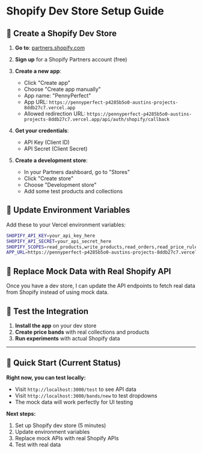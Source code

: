 # Shopify Dev Store Setup Guide

## 🏪 **Create a Shopify Dev Store**

1. **Go to**: [partners.shopify.com](https://partners.shopify.com)
2. **Sign up** for a Shopify Partners account (free)
3. **Create a new app**:
   - Click "Create app"
   - Choose "Create app manually"
   - App name: "PennyPerfect"
   - App URL: `https://pennyperfect-p4285b5o0-austins-projects-8ddb27c7.vercel.app`
   - Allowed redirection URL: `https://pennyperfect-p4285b5o0-austins-projects-8ddb27c7.vercel.app/api/auth/shopify/callback`

4. **Get your credentials**:
   - API Key (Client ID)
   - API Secret (Client Secret)

5. **Create a development store**:
   - In your Partners dashboard, go to "Stores"
   - Click "Create store"
   - Choose "Development store"
   - Add some test products and collections

## 🔧 **Update Environment Variables**

Add these to your Vercel environment variables:

```bash
SHOPIFY_API_KEY=your_api_key_here
SHOPIFY_API_SECRET=your_api_secret_here
SHOPIFY_SCOPES=read_products,write_products,read_orders,read_price_rules
APP_URL=https://pennyperfect-p4285b5o0-austins-projects-8ddb27c7.vercel.app
```

## 🔄 **Replace Mock Data with Real Shopify API**

Once you have a dev store, I can update the API endpoints to fetch real data from Shopify instead of using mock data.

## 🧪 **Test the Integration**

1. **Install the app** on your dev store
2. **Create price bands** with real collections and products
3. **Run experiments** with actual Shopify data

---

## 🚀 **Quick Start (Current Status)**

**Right now, you can test locally:**
- Visit `http://localhost:3000/test` to see API data
- Visit `http://localhost:3000/bands/new` to test dropdowns
- The mock data will work perfectly for UI testing

**Next steps:**
1. Set up Shopify dev store (5 minutes)
2. Update environment variables
3. Replace mock APIs with real Shopify APIs
4. Test with real data
